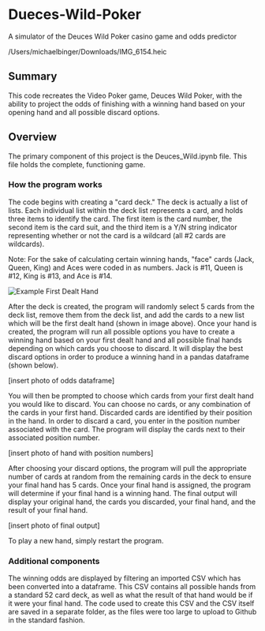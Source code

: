 # Dueces-Wild-Poker
A simulator of the Deuces Wild Poker casino game and odds predictor 

/Users/michaelbinger/Downloads/IMG_6154.heic

## Summary
This code recreates the Video Poker game, Deuces Wild Poker, with the ability to project the odds of finishing with a winning hand based on your opening hand and all possible discard options. 

## Overview
The primary component of this project is the Deuces_Wild.ipynb file. This file holds the complete, functioning game.

### How the program works
The code begins with creating a "card deck." The deck is actually a list of lists. Each individual list within the deck list represents a card, and holds three items to identify the card. The first item is the card number, the second item is the card suit, and the third item is a Y/N string indicator representing whether or not the card is a wildcard (all #2 cards are wildcards). 

Note: For the sake of calculating certain winning hands, "face" cards (Jack, Queen, King) and Aces were coded in as numbers. Jack is #11, Queen is #12, King is #13, and Ace is #14. 

![Example First Dealt Hand](/Users/michaelbinger/Documents/Projects/Dueces-Wild-Poker/images/First_hand.png)

After the deck is created, the program will randomly select 5 cards from the deck list, remove them from the deck list, and add the cards to a new list which will be the first dealt hand (shown in image above). Once your hand is created, the program will run all possible options you have to create a winning hand based on your first dealt hand and all possible final hands depending on which cards you choose to discard. It will display the best discard options in order to produce a winning hand in a pandas dataframe (shown below). 

[insert photo of odds dataframe]

You will then be prompted to choose which cards from your first dealt hand you would like to discard. You can choose no cards, or any combination of the cards in your first hand. Discarded cards are identified by their position in the hand. In order to discard a card, you enter in the position number associated with the card. The program will display the cards next to their associated position number. 

[insert photo of hand with position numbers]

After choosing your discard options, the program will pull the appropriate number of cards at random from the remaining cards in the deck to ensure your final hand has 5 cards. Once your final hand is assigned, the program will determine if your final hand is a winning hand. The final output will display your original hand, the cards you discarded, your final hand, and the result of your final hand. 

[insert photo of final output]

To play a new hand, simply restart the program.

### Additional components
The winning odds are displayed by filtering an imported CSV which has been converted into a dataframe. This CSV contains all possible hands from a standard 52 card deck, as well as what the result of that hand would be if it were your final hand. The code used to create this CSV and the CSV itself are saved in a separate folder, as the files were too large to upload to Github in the standard fashion. 





